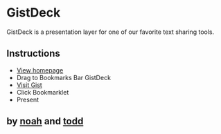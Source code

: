 # GistDeck

GistDeck is a presentation layer for one of our favorite text sharing tools.

## Instructions

* <a href="https://gistdeck.herokuapp.com">View homepage</a>
* Drag to Bookmarks Bar GistDeck
* <a href="https://gist.github.com/b273f7a3089b1a238f5a">Visit Gist</a>
* Click Bookmarklet
* Present

## by <a href="https://github.com/nzoschke">noah</a> and <a href="https://github.com/seaofclouds">todd</a>
